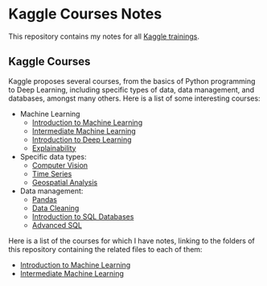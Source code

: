 # Kaggle Courses Notes
This repository contains my notes for all [Kaggle trainings](https://www.kaggle.com/learn).

## Kaggle Courses
Kaggle proposes several courses, from the basics of Python programming to Deep Learning, including specific types of data, data management, and databases, amongst many others. Here is a list of some interesting courses:
- Machine Learning
  - [Introduction to Machine Learning](https://github.com/jmtc7/kaggle-courses/tree/main/00_intro_to_machine_learning)
  - [Intermediate Machine Learning](https://www.kaggle.com/learn/intermediate-machine-learning)
  - [Introduction to Deep Learning](https://www.kaggle.com/learn/intro-to-deep-learning)
  - [Explainability](https://www.kaggle.com/learn/machine-learning-explainability)
- Specific data types:
  - [Computer Vision](https://www.kaggle.com/learn/computer-vision)
  - [Time Series](https://www.kaggle.com/learn/time-series)
  - [Geospatial Analysis](https://www.kaggle.com/learn/geospatial-analysis)
- Data management:
  - [Pandas](https://www.kaggle.com/learn/pandas)
  - [Data Cleaning](https://www.kaggle.com/learn/data-cleaning)
  - [Introduction to SQL Databases](https://www.kaggle.com/learn/intro-to-sql)
  - [Advanced SQL](https://www.kaggle.com/learn/advanced-sql)

Here is a list of the courses for which I have notes, linking to the folders of this repository containing the related files to each of them:
- [Introduction to Machine Learning](https://github.com/jmtc7/kaggle-courses/tree/main/00_intro_to_machine_learning)
- [Intermediate Machine Learning](https://github.com/jmtc7/kaggle-courses/tree/main/01_intermediate_machine_learning)

